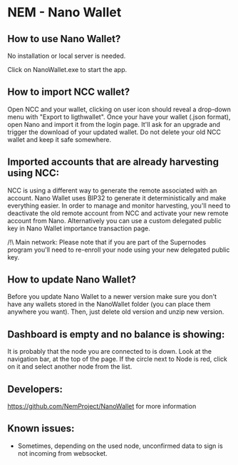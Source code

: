 # NEM - Nano Wallet

## How to use Nano Wallet?

No installation or local server is needed.

Click on NanoWallet.exe to start the app.

## How to import NCC wallet?

Open NCC and your wallet, clicking on user icon should reveal a drop-down menu with "Export to ligthwallet". Once your have your wallet (.json format), open Nano and import it from the login page. It'll ask for an upgrade and trigger the download of your updated wallet. Do not delete your old NCC wallet and keep it safe somewhere.

## Imported accounts that are already harvesting using NCC:

NCC is using a different way to generate the remote associated with an account. Nano Wallet uses BIP32 to generate it deterministically and make everything easier. In order to manage and monitor harvesting, you'll need to deactivate the old remote account from NCC and activate your new remote account from Nano. Alternatively you can use a custom delegated public key in Nano Wallet importance transaction page.

/!\ Main network: Please note that if you are part of the Supernodes program you'll need to re-enroll your node using your new delegated public key.

## How to update Nano Wallet?

Before you update Nano Wallet to a newer version make sure you don't have any wallets stored in the NanoWallet folder (you can place them anywhere you want). Then, just delete old version and unzip new version.

## Dashboard is empty and no balance is showing:

It is probably that the node you are connected to is down. Look at the navigation bar, at the top of the page. If the circle next to Node is red, click on it and select another node from the list.

## Developers:

https://github.com/NemProject/NanoWallet for more information

##  Known issues:

- Sometimes, depending on the used node, unconfirmed data to sign is not incoming from websocket.
